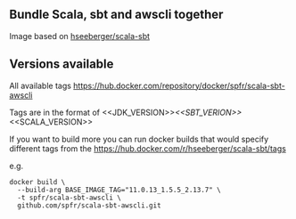 ## Bundle Scala, sbt and awscli together

Image based on [hseeberger/scala-sbt](https://github.com/hseeberger/scala-sbt)

## Versions available 

All available tags https://hub.docker.com/repository/docker/spfr/scala-sbt-awscli

Tags are in the format of <<JDK_VERSION>>_<<SBT_VERION>>_<<SCALA_VERSION>>

If you want to build more you can run docker builds that would specify different tags from the https://hub.docker.com/r/hseeberger/scala-sbt/tags

e.g.

```shell
docker build \
  --build-arg BASE_IMAGE_TAG="11.0.13_1.5.5_2.13.7" \
  -t spfr/scala-sbt-awscli \
  github.com/spfr/scala-sbt-awscli.git
```